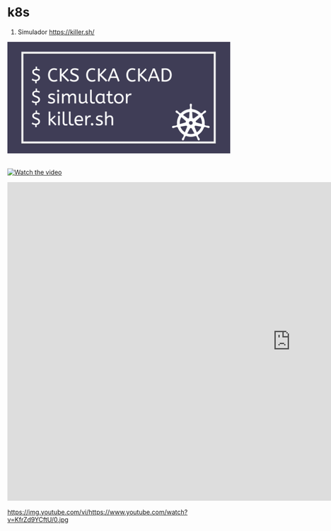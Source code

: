 # k8s

1. Simulador
https://killer.sh/

<div>
  <span align="center">
  <img alt="logo-ls" title="logo-ls" src="https://github.com/lourranio/k8s/blob/c4fe256bf4af6896b3a5b603ccb5e82f0c9bdf82/img/logo_killersimulator.png">
    </span>
</div><br>

[![Watch the video](https://img.youtube.com/vi/nTQUwghvy5Q/default.jpg)](https://www.youtube.com/watch?v=KfrZd9YCftU)

<iframe width="1280" height="720" src="https://www.youtube.com/embed/KfrZd9YCftU" title="CKA Tutorial with Killer.sh (Part 1) | Rawkode Live" frameborder="0" allow="accelerometer; autoplay; clipboard-write; encrypted-media; gyroscope; picture-in-picture" allowfullscreen></iframe>


https://img.youtube.com/vi/https://www.youtube.com/watch?v=KfrZd9YCftU/0.jpg
